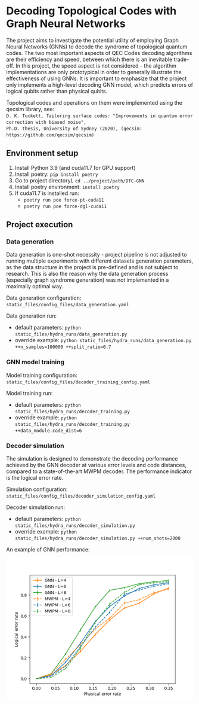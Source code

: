 # Decoding Topological Codes with Graph Neural Networks

The project aims to investigate the potential utility of employing Graph Neural Networks (GNNs) to decode the syndrome 
of topological quantum codes. The two most important aspects of QEC Codes decoding algorithms are their efficiency and 
speed, between which there is an inevitable trade-off. In this project, the speed aspect is not considered - the 
algorithm implementations are only prototypical in order to generally illustrate the effectiveness of using GNNs.
It is important to emphasize that the project only implements a high-level decoding GNN model, which predicts errors of 
logical qubits rather than physical qubits.

Topological codes and operations on them were implemented using the qecsim library, see:  
`D. K. Tuckett, Tailoring surface codes: "Improvements in quantum error correction with biased noise",`  
`Ph.D. thesis, University of Sydney (2020), (qecsim: https://github.com/qecsim/qecsim)`

## Environment setup

1. Install Python 3.9 (and cuda11.7 for GPU support)
2. Install poetry: `pip install poetry`
3. Go to project directoryL `cd ../project/path/DTC-GNN`
4. Install poetry environment: `install poetry`
5. If cuda11.7 is installed run:
    - `poetry run poe force-pt-cuda11`
    - `poetry run poe force-dgl-cuda11`

## Project execution

### Data generation

Data generation is one-shot necessity - project pipeline is not adjusted to running multiple experiments with different 
datasets generation parameters, as the data structure in the project is pre-defined and is not subject to research. This 
is also the reason why the data generation process (especially graph syndrome generation) was not implemented in a 
maximally optimal way. 

Data generation configuration: `static_files/config_files/data_generation.yaml`

Data generation run: 
- default parameters: `python static_files/hydra_runs/data_generation.py`
- override example: `python static_files/hydra_runs/data_generation.py ++n_samples=100000 ++split_ratio=0.7`

### GNN model training

Model training configuration: `static_files/config_files/decoder_training_config.yaml`

Model training run: 
- default parameters: `python static_files/hydra_runs/decoder_training.py`
- override example: `python static_files/hydra_runs/decoder_training.py ++data_module.code_dist=6`

### Decoder simulation

The simulation is designed to demonstrate the decoding performance achieved by the GNN decoder at various error levels 
and code distances, compared to a state-of-the-art MWPM decoder. The performance indicator is the logical error rate.

Simulation configuration: `static_files/config_files/decoder_simulation_config.yaml`

Decoder simulation run: 
- default parameters: `python static_files/hydra_runs/decoder_simulation.py`
- override example: `python static_files/hydra_runs/decoder_simulation.py ++num_shots=2000`

An example of GNN performance:

![plot](./results_plot.png)
